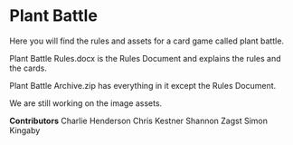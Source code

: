 # Plant Battle
Here you will find the rules and assets for a card game called plant battle.

Plant Battle Rules.docx is the Rules Document and explains the rules and the cards.

Plant Battle Archive.zip has everything in it except the Rules Document.

We are still working on the image assets.

**Contributors**
Charlie Henderson
Chris Kestner
Shannon Zagst
Simon Kingaby
